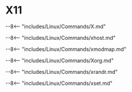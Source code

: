# X11

--8<-- "includes/Linux/Commands/X.md"

--8<-- "includes/Linux/Commands/xhost.md"

--8<-- "includes/Linux/Commands/xmodmap.md"

--8<-- "includes/Linux/Commands/Xorg.md"

--8<-- "includes/Linux/Commands/xrandr.md"

--8<-- "includes/Linux/Commands/xset.md"
